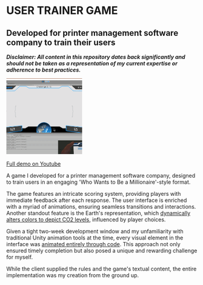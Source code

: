 # USER TRAINER GAME

## Developed for printer management software company to train their users

***Disclaimer: All content in this repository dates back significantly and should not be taken as a representation of my current expertise or adherence to best practices.***

<img src="../readme-assets/user-trainer.gif" width="200"/>

[Full demo on Youtube](https://www.youtube.com/watch?v=f5lQgx0ibeI)

A game I developed for a printer management software company, designed to train users in an engaging 'Who Wants to Be a Millionaire'-style format.

The game features an intricate scoring system, providing players with immediate feedback after each response. The user interface is enriched with a myriad of animations, ensuring seamless transitions and interactions. Another standout feature is the Earth's representation, which [dynamically alters colors to depict CO2 levels](Assets/Scripts/CO2LightSystem.cs), influenced by player choices.

Given a tight two-week development window and my unfamiliarity with traditional Unity animation tools at the time, every visual element in the interface was [animated entirely through code](Assets/Scripts/GameController.cs). This approach not only ensured timely completion but also posed a unique and rewarding challenge for myself.

While the client supplied the rules and the game's textual content, the entire implementation was my creation from the ground up. 